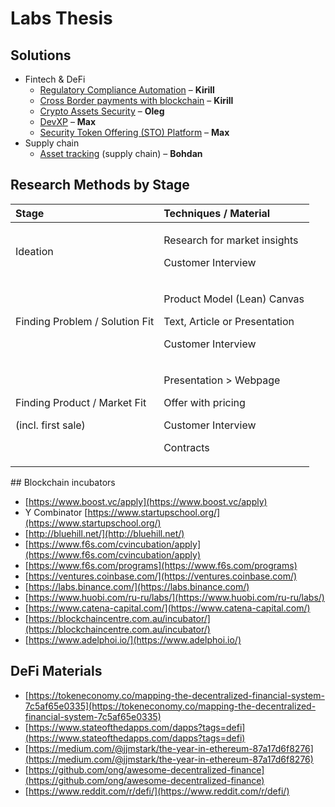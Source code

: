 # Labs Thesis

## Solutions

* Fintech & DeFi
  * [Regulatory Compliance Automation](complaince-scoring.md) – **Kirill**
  * [Cross Border payments with blockchain](enabling-fast-transparent-and-compliant-cross-border-payments-with-the-blockchain.md) – **Kirill**
  * [Crypto Assets Security](asset-security.md) – **Oleg**
  * [DevXP](developer-community-devxp.md) – **Max**
  * [Security Token Offering \(STO\) Platform](sto-platform.md) – **Max**
* Supply chain
  * [Asset tracking](asset-tracking.md) \(supply chain\) – **Bohdan**

## Research Methods by Stage

<table>
  <thead>
    <tr>
      <th style="text-align:left">Stage</th>
      <th style="text-align:left">Techniques / Material</th>
    </tr>
  </thead>
  <tbody>
    <tr>
      <td style="text-align:left">Ideation</td>
      <td style="text-align:left">
        <p>Research for market insights</p>
        <p>Customer Interview</p>
      </td>
    </tr>
    <tr>
      <td style="text-align:left">Finding Problem / Solution Fit</td>
      <td style="text-align:left">
        <p>Product Model (Lean) Canvas</p>
        <p>Text, Article or Presentation</p>
        <p>Customer Interview</p>
      </td>
    </tr>
    <tr>
      <td style="text-align:left">
        <p>Finding Product / Market Fit</p>
        <p>(incl. first sale)</p>
      </td>
      <td style="text-align:left">
        <p>Presentation > Webpage
          <br />
        </p>
        <p>Offer with pricing</p>
        <p>Customer Interview</p>
        <p>Contracts
          <br />
        </p>
      </td>
    </tr>
  </tbody>
</table>## Blockchain incubators

* [https://www.boost.vc/apply](https://www.boost.vc/apply)
* Y Combinator [https://www.startupschool.org/](https://www.startupschool.org/)
* [http://bluehill.net/](http://bluehill.net/)
* [https://www.f6s.com/cvincubation/apply](https://www.f6s.com/cvincubation/apply)
* [https://www.f6s.com/programs](https://www.f6s.com/programs)
* [https://ventures.coinbase.com/](https://ventures.coinbase.com/)
* [https://labs.binance.com/](https://labs.binance.com/)
* [https://www.huobi.com/ru-ru/labs/](https://www.huobi.com/ru-ru/labs/)
* [https://www.catena-capital.com/](https://www.catena-capital.com/)
* [https://blockchaincentre.com.au/incubator/](https://blockchaincentre.com.au/incubator/)
* [https://www.adelphoi.io/](https://www.adelphoi.io/)

## DeFi Materials

* [https://tokeneconomy.co/mapping-the-decentralized-financial-system-7c5af65e0335](https://tokeneconomy.co/mapping-the-decentralized-financial-system-7c5af65e0335)
* [https://www.stateofthedapps.com/dapps?tags=defi](https://www.stateofthedapps.com/dapps?tags=defi)
* [https://medium.com/@jjmstark/the-year-in-ethereum-87a17d6f8276](https://medium.com/@jjmstark/the-year-in-ethereum-87a17d6f8276)
* [https://github.com/ong/awesome-decentralized-finance](https://github.com/ong/awesome-decentralized-finance)
* [https://www.reddit.com/r/defi/](https://www.reddit.com/r/defi/)

### 


